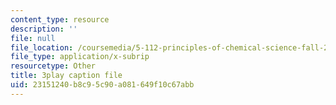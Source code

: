 ```yaml
---
content_type: resource
description: ''
file: null
file_location: /coursemedia/5-112-principles-of-chemical-science-fall-2005/23151240b8c95c90a081649f10c67abb_9Cl8mj5VIHA.vtt
file_type: application/x-subrip
resourcetype: Other
title: 3play caption file
uid: 23151240-b8c9-5c90-a081-649f10c67abb
---
```

